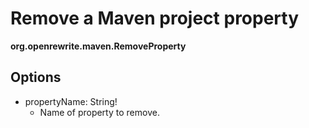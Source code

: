 # Remove a Maven project property

**org.openrewrite.maven.RemoveProperty**

## Options

* propertyName: String!
  * Name of property to remove.


